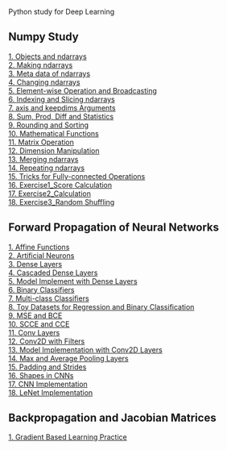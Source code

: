 Python study for Deep Learning

## Numpy Study
[1. Objects and ndarrays](https://github.com/kimbyeolhee/TIL/blob/main/Python%20Practice/Numpy%20Study/Objects%20and%20ndarrays.ipynb)<br/>
[2. Making ndarrays](https://github.com/kimbyeolhee/TIL/blob/main/Python%20Practice/Numpy%20Study/Making%20ndarrays.ipynb)<br/>
[3. Meta data of ndarrays](https://github.com/kimbyeolhee/TIL/blob/main/Python%20Practice/Numpy%20Study/Meta-data%20of%20ndarrays.ipynb)<br/>
[4. Changing ndarrays](https://github.com/kimbyeolhee/TIL/blob/main/Python%20Practice/Numpy%20Study/Changing%20ndarrays.ipynb)<br/>
[5. Element-wise Operation and Broadcasting](https://github.com/kimbyeolhee/TIL/blob/main/Python%20Practice/Numpy%20Study/Element-wise%20Operations%20and%20Broadcasting.ipynb)<br/>
[6. Indexing and Slicing ndarrays](https://github.com/kimbyeolhee/TIL/blob/main/Python%20Practice/Numpy%20Study/Indexing%20and%20Slicing%20ndarrays.ipynb)<br/>
[7. axis and keepdims Arguments](https://github.com/kimbyeolhee/TIL/blob/main/Python%20Practice/Numpy%20Study/axis%20and%20keepdims%20Arguments.ipynb)<br/>
[8. Sum, Prod, Diff and Statistics](https://github.com/kimbyeolhee/TIL/blob/main/Python%20Practice/Numpy%20Study/Sum%2C%20Prod%2C%20Diff%20and%20Statistics.ipynb)<br/>
[9. Rounding and Sorting](https://github.com/kimbyeolhee/TIL/blob/main/Python%20Practice/Numpy%20Study/Rounding%20and%20Sorting.ipynb)<br/>
[10. Mathematical Functions](https://github.com/kimbyeolhee/TIL/blob/main/Python%20Practice/Numpy%20Study/Mathematical%20Functions.ipynb)<br/>
[11. Matrix Operation](https://github.com/kimbyeolhee/TIL/blob/main/Python%20Practice/Numpy%20Study/Matrix%20Operation.ipynb)<br/>
[12. Dimension Manipulation](https://github.com/kimbyeolhee/TIL/blob/main/Python%20Practice/Numpy%20Study/Dimensionality%20Manipulations.ipynb)<br/>
[13. Merging ndarrays](https://github.com/kimbyeolhee/TIL/blob/main/Python%20Practice/Numpy%20Study/Merging%20ndarrays.ipynb)<br/>
[14. Repeating ndarrays](https://github.com/kimbyeolhee/TIL/blob/main/Python%20Practice/Numpy%20Study/Repeating%20ndarrays.ipynb)<br/>
[15. Tricks for Fully-connected Operations](https://github.com/kimbyeolhee/TIL/blob/main/Python%20Practice/Numpy%20Study/Tricks%20for%20Fully-connected%20Operationsipynb)<br/>
[16. Exercise1_Score Calculation](https://github.com/kimbyeolhee/TIL/blob/main/Python%20Practice/Numpy%20Study/Exercise%201_Score%20Calculation.ipynb)<br/>
[17. Exercise2_Calculation](https://github.com/kimbyeolhee/TIL/blob/main/Python%20Practice/Numpy%20Study/Exercise%202_Calculation%20of%20Vectors.ipynb)<br/>
[18. Exercise3_Random Shuffling](https://github.com/kimbyeolhee/TIL/blob/main/Python%20Practice/Numpy%20Study/Exercise%203_Random%20Shuffling.ipynb)<br/>

## Forward Propagation of Neural Networks
[1. Affine Functions](https://github.com/kimbyeolhee/TIL/blob/main/Python%20Practice/Forward%20Propagation%20of%20Neural%20Networks/1-1_Affine%20Functions.ipynb)<br/>
[2. Artificial Neurons](https://github.com/kimbyeolhee/TIL/blob/main/Python%20Practice/Forward%20Propagation%20of%20Neural%20Networks/1-2_Artificial%20Neurons.ipynb)<br/>
[3. Dense Layers](https://github.com/kimbyeolhee/TIL/blob/main/Python%20Practice/Forward%20Propagation%20of%20Neural%20Networks/2-1_Dense%20Layers.ipynb)<br/>
[4. Cascaded Dense Layers](https://github.com/kimbyeolhee/TIL/blob/main/Python%20Practice/Forward%20Propagation%20of%20Neural%20Networks/2-2_Cascaded%20Dense%20Layer.ipynb)<br/>
[5. Model Implement with Dense Layers](https://github.com/kimbyeolhee/TIL/blob/main/Python%20Practice/Forward%20Propagation%20of%20Neural%20Networks/2-3_Model%20Implementation%20with%20Dense%20Layers.ipynb)<br/>
[6. Binary Classifiers ](https://github.com/kimbyeolhee/TIL/blob/main/Python%20Practice/Forward%20Propagation%20of%20Neural%20Networks/3-1_Binary%20Classifiers.ipynb)<br/>
[7. Multi-class Classifiers](https://github.com/kimbyeolhee/TIL/blob/main/Python%20Practice/Forward%20Propagation%20of%20Neural%20Networks/3-2_Multi-class%20Classifiers.ipynb)<br/>
[8. Toy Datasets for Regression and Binary Classification](https://github.com/kimbyeolhee/TIL/blob/main/Python%20Practice/Forward%20Propagation%20of%20Neural%20Networks/4-1_Toy%20Datasets%20for%20Regression%20and%20Binary%20Classification.ipynb)<br/>
[9. MSE and BCE](https://github.com/kimbyeolhee/TIL/blob/main/Python%20Practice/Forward%20Propagation%20of%20Neural%20Networks/4-2_MSE%20and%20BCE.ipynb)<br/>
[10. SCCE and CCE](https://github.com/kimbyeolhee/TIL/blob/main/Python%20Practice/Forward%20Propagation%20of%20Neural%20Networks/4-3_SCCE%20and%20CCE.ipynb)<br/>
[11. Conv Layers](https://github.com/kimbyeolhee/TIL/blob/main/Python%20Practice/Forward%20Propagation%20of%20Neural%20Networks/5-1_Conv2D%20Layers.ipynb)<br/>
[12. Conv2D with Filters](https://github.com/kimbyeolhee/TIL/blob/main/Python%20Practice/Forward%20Propagation%20of%20Neural%20Networks/5-2_Conv2D%20with%20Filters.ipynb)<br/>
[13. Model Implementation with Conv2D Layers](https://github.com/kimbyeolhee/TIL/blob/main/Python%20Practice/Forward%20Propagation%20of%20Neural%20Networks/5-3_Model%20Implementation%20with%20Conv2D%20Layers.ipynb)<br/>
[14. Max and Average Pooling Layers](https://github.com/kimbyeolhee/TIL/blob/main/Python%20Practice/Forward%20Propagation%20of%20Neural%20Networks/6-1_Max%20and%20Average%20Pooling%20Layers.ipynb)<br/>
[15. Padding and Strides](https://github.com/kimbyeolhee/TIL/blob/main/Python%20Practice/Forward%20Propagation%20of%20Neural%20Networks/6-2_Padding%20and%20Strides.ipynb)<br/>
[16. Shapes in CNNs](https://github.com/kimbyeolhee/TIL/blob/main/Python%20Practice/Forward%20Propagation%20of%20Neural%20Networks/7-1_%20Shapes%20in%20CNN.ipynb)<br/>
[17. CNN Implementation](https://github.com/kimbyeolhee/TIL/blob/main/Python%20Practice/Forward%20Propagation%20of%20Neural%20Networks/7-2_%20CNN%20Implementation.ipynb)<br/>
[18. LeNet Implementation](https://github.com/kimbyeolhee/TIL/blob/main/Python%20Practice/Forward%20Propagation%20of%20Neural%20Networks/7-3_LeNet%20Implementation.ipynb)<br/>

## Backpropagation and Jacobian Matrices
[1. Gradient Based Learning Practice](https://github.com/kimbyeolhee/TIL/blob/main/Python%20Practice/Backpropagation%20and%20Jacobian%20Matrices/1_Gradient%20Based%20Learning%20Practice.ipynb)<br/>
